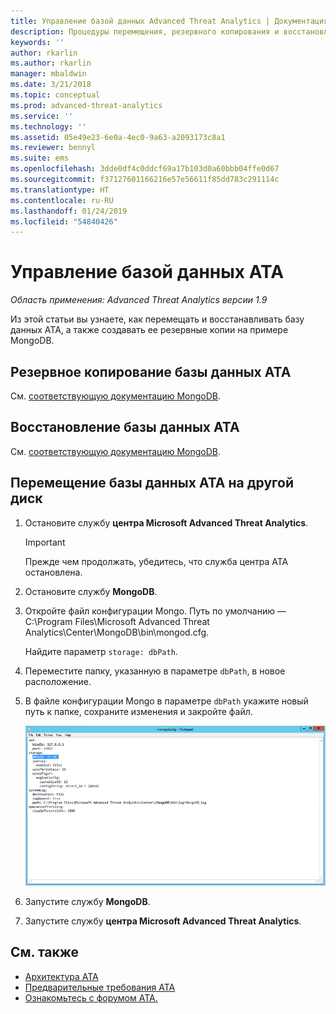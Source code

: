 ```yaml
---
title: Управление базой данных Advanced Threat Analytics | Документация Майкрософт
description: Процедуры перемещения, резервного копирования и восстановления базы данных ATA.
keywords: ''
author: rkarlin
ms.author: rkarlin
manager: mbaldwin
ms.date: 3/21/2018
ms.topic: conceptual
ms.prod: advanced-threat-analytics
ms.service: ''
ms.technology: ''
ms.assetid: 05e49e23-6e0a-4ec0-9a63-a2093173c8a1
ms.reviewer: bennyl
ms.suite: ems
ms.openlocfilehash: 3dde0df4c0ddcf69a17b103d0a60bbb04ffe0d67
ms.sourcegitcommit: f37127601166216e57e56611f85dd783c291114c
ms.translationtype: HT
ms.contentlocale: ru-RU
ms.lasthandoff: 01/24/2019
ms.locfileid: "54840426"
---
```

# <a name="ata-database-management"></a>Управление базой данных ATA

*Область применения: Advanced Threat Analytics версии 1.9*

Из этой статьи вы узнаете, как перемещать и восстанавливать базу данных ATA, а также создавать ее резервные копии на примере MongoDB.

## <a name="backing-up-the-ata-database"></a>Резервное копирование базы данных ATA
См. [соответствующую документацию MongoDB](http://docs.mongodb.org/manual/administration/backup/).

## <a name="restoring-the-ata-database"></a>Восстановление базы данных ATA
См. [соответствующую документацию MongoDB](http://docs.mongodb.org/manual/administration/backup/).

## <a name="moving-the-ata-database-to-another-drive"></a>Перемещение базы данных ATA на другой диск

1. Остановите службу **центра Microsoft Advanced Threat Analytics**.
   > [!Important] 
   > Прежде чем продолжать, убедитесь, что служба центра ATA остановлена.

2. Остановите службу **MongoDB**.

3. Откройте файл конфигурации Mongo. Путь по умолчанию — C:\Program Files\Microsoft Advanced Threat Analytics\Center\MongoDB\bin\mongod.cfg.

   Найдите параметр `storage: dbPath`.

4. Переместите папку, указанную в параметре `dbPath`, в новое расположение.

5. В файле конфигурации Mongo в параметре `dbPath` укажите новый путь к папке, сохраните изменения и закройте файл.

   ![Изменение конфигурации MongoDB (рисунок)](media/ATA-mongoDB-moveDB.png)

6. Запустите службу **MongoDB**.

7. Запустите службу **центра Microsoft Advanced Threat Analytics**.

## <a name="see-also"></a>См. также
- [Архитектура ATA](ata-architecture.md)
- [Предварительные требования ATA](ata-prerequisites.md)
- [Ознакомьтесь с форумом ATA.](https://social.technet.microsoft.com/Forums/security/home?forum=mata)

